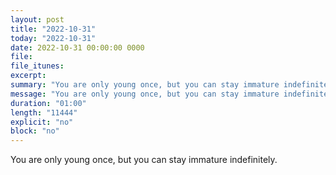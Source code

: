 ```yaml
---
layout: post
title: "2022-10-31"
today: "2022-10-31"
date: 2022-10-31 00:00:00 0000
file:
file_itunes:
excerpt:
summary: "You are only young once, but you can stay immature indefinitely."
message: "You are only young once, but you can stay immature indefinitely."
duration: "01:00"
length: "11444"
explicit: "no"
block: "no"
---
```

You are only young once, but you can stay immature indefinitely.


